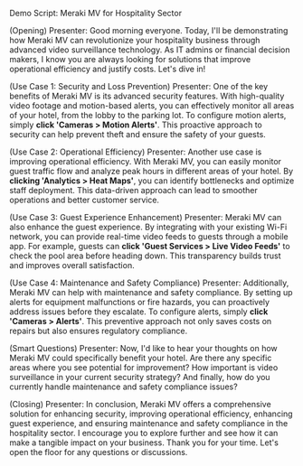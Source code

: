 Demo Script: Meraki MV for Hospitality Sector

(Opening)
Presenter: Good morning everyone. Today, I'll be demonstrating how Meraki MV can revolutionize your hospitality business through advanced video surveillance technology. As IT admins or financial decision makers, I know you are always looking for solutions that improve operational efficiency and justify costs. Let's dive in!

(Use Case 1: Security and Loss Prevention)
Presenter: One of the key benefits of Meraki MV is its advanced security features. With high-quality video footage and motion-based alerts, you can effectively monitor all areas of your hotel, from the lobby to the parking lot. To configure motion alerts, simply **click 'Cameras > Motion Alerts'**. This proactive approach to security can help prevent theft and ensure the safety of your guests.

(Use Case 2: Operational Efficiency)
Presenter: Another use case is improving operational efficiency. With Meraki MV, you can easily monitor guest traffic flow and analyze peak hours in different areas of your hotel. By **clicking 'Analytics > Heat Maps'**, you can identify bottlenecks and optimize staff deployment. This data-driven approach can lead to smoother operations and better customer service.

(Use Case 3: Guest Experience Enhancement)
Presenter: Meraki MV can also enhance the guest experience. By integrating with your existing Wi-Fi network, you can provide real-time video feeds to guests through a mobile app. For example, guests can **click 'Guest Services > Live Video Feeds'** to check the pool area before heading down. This transparency builds trust and improves overall satisfaction.

(Use Case 4: Maintenance and Safety Compliance)
Presenter: Additionally, Meraki MV can help with maintenance and safety compliance. By setting up alerts for equipment malfunctions or fire hazards, you can proactively address issues before they escalate. To configure alerts, simply **click 'Cameras > Alerts'**. This preventive approach not only saves costs on repairs but also ensures regulatory compliance.

(Smart Questions)
Presenter: Now, I'd like to hear your thoughts on how Meraki MV could specifically benefit your hotel. Are there any specific areas where you see potential for improvement? How important is video surveillance in your current security strategy? And finally, how do you currently handle maintenance and safety compliance issues?

(Closing)
Presenter: In conclusion, Meraki MV offers a comprehensive solution for enhancing security, improving operational efficiency, enhancing guest experience, and ensuring maintenance and safety compliance in the hospitality sector. I encourage you to explore further and see how it can make a tangible impact on your business. Thank you for your time. Let's open the floor for any questions or discussions.